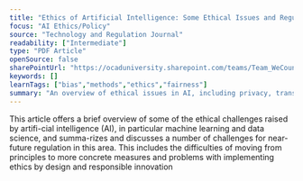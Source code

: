 ```yaml
---
title: "Ethics of Artificial Intelligence: Some Ethical Issues and Regulatory Challenges"
focus: "AI Ethics/Policy"
source: "Technology and Regulation Journal"
readability: ["Intermediate"]
type: "PDF Article"
openSource: false
sharePointUrl: "https://ocaduniversity.sharepoint.com/teams/Team_WeCount/Shared%20Documents/Resources%20and%20Tools/Literature%20(curated)/Ethics%20of%20artificial%20intelligence_Some%20ethical%20issues%20and%20regulatory%20challenges.pdf"
keywords: []
learnTags: ["bias","methods","ethics","fairness"]
summary: "An overview of ethical issues in AI, including privacy, transparency and bias, and what steps need to be taken to address these issues. "
---
```

This article offers a brief overview of some of the ethical challenges raised by artifi-cial intelligence (AI), in particular machine learning and data science, and summa-rizes and discusses a number of challenges for near-future regulation in this area. This includes the difficulties of moving from principles to more concrete measures and problems with implementing ethics by design and responsible innovation
